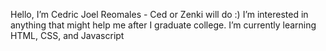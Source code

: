 Hello, I’m Cedric Joel Reomales - Ced or Zenki will do :)
I’m interested in anything that might help me after I graduate college.
I’m currently learning HTML, CSS, and Javascript
